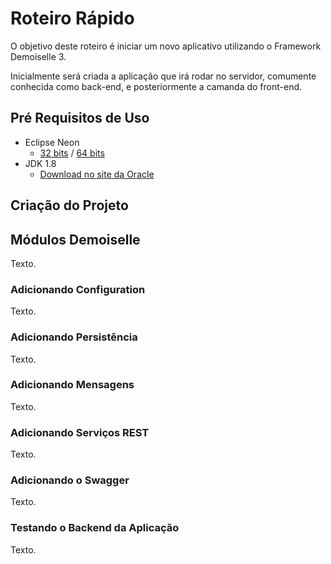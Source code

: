 # Roteiro Rápido
O objetivo deste roteiro é iniciar um novo aplicativo utilizando o Framework Demoiselle 3.

Inicialmente será criada a aplicação que irá rodar no servidor, comumente conhecida como back-end, e posteriormente a camanda do front-end.
## Pré Requisitos de Uso
* Eclipse Neon
  * [32 bits](http://www.eclipse.org/downloads/download.php?file=/technology/epp/downloads/release/neon/1/eclipse-jee-neon-1-linux-gtk.tar.gz) / [64 bits](http://www.eclipse.org/downloads/download.php?file=/technology/epp/downloads/release/neon/1/eclipse-jee-neon-1-linux-gtk-x86_64.tar.gz)
* JDK 1.8
  * [Download no site da Oracle](http://www.oracle.com/technetwork/pt/java/javase/downloads/jdk8-downloads-2133151.html)
## Criação do Projeto

## Módulos Demoiselle
Texto.
### Adicionando Configuration
Texto.
### Adicionando Persistência
Texto.
### Adicionando Mensagens
Texto.
### Adicionando Serviços REST 
Texto.
### Adicionando o Swagger
Texto.
### Testando o Backend da Aplicação
Texto.